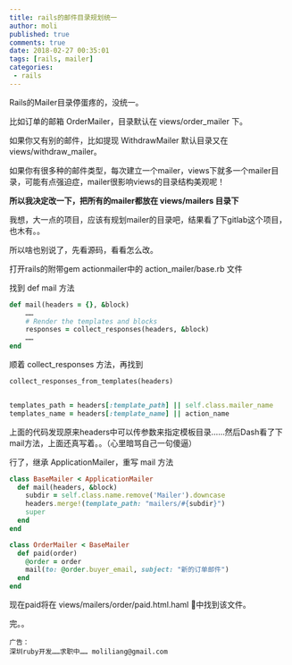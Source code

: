 ```yaml
---
title: rails的邮件目录规划统一
author: moli
published: true
comments: true
date: 2018-02-27 00:35:01
tags: [rails, mailer]
categories:
 - rails
---
```


Rails的Mailer目录停蛋疼的，没统一。

比如订单的邮箱 OrderMailer，目录默认在 views/order_mailer 下。

如果你又有别的邮件，比如提现 WithdrawMailer 默认目录又在 views/withdraw_mailer。

如果你有很多种的邮件类型，每次建立一个mailer，views下就多一个mailer目录，可能有点强迫症，mailer很影响views的目录结构美观呢！

**所以我决定改一下，把所有的mailer都放在 views/mailers 目录下**

我想，大一点的项目，应该有规划mailer的目录吧，结果看了下gitlab这个项目，也木有。。

所以啥也别说了，先看源码，看看怎么改。

打开rails的附带gem actionmailer中的 action_mailer/base.rb 文件

找到 def mail 方法

```ruby
def mail(headers = {}, &block)
    ……
    # Render the templates and blocks
    responses = collect_responses(headers, &block)
    ……
end
```

顺着 collect_responses 方法，再找到
```ruby
collect_responses_from_templates(headers)


templates_path = headers[:template_path] || self.class.mailer_name
templates_name = headers[:template_name] || action_name
```

上面的代码发现原来headers中可以传参数来指定模板目录……然后Dash看了下 mail方法，上面还真写着。。（心里暗骂自己一句傻逼）

行了，继承 ApplicationMailer，重写 mail 方法

```ruby
class BaseMailer < ApplicationMailer
  def mail(headers, &block)
    subdir = self.class.name.remove('Mailer').downcase
    headers.merge!(template_path: "mailers/#{subdir}")
    super
  end
end
```

```ruby
class OrderMailer < BaseMailer
  def paid(order)
    @order = order
    mail(to: @order.buyer_email, subject: "新的订单邮件")
  end
end
```

现在paid将在 views/mailers/order/paid.html.haml 中找到该文件。

完。。

```
广告：
深圳ruby开发……求职中…… moliliang@gmail.com
```
